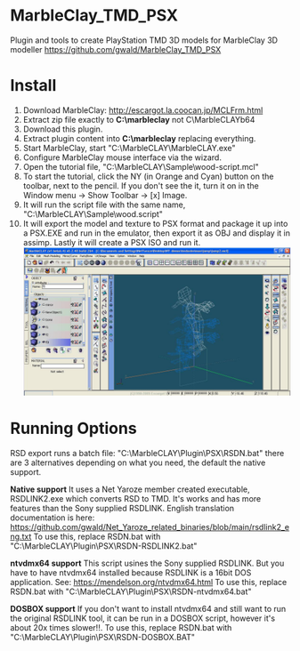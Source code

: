 # MarbleClay_TMD_PSX
Plugin and tools to create PlayStation TMD 3D models for MarbleClay 3D modeller
https://github.com/gwald/MarbleClay_TMD_PSX


# Install

1. Download MarbleClay: http://escargot.la.coocan.jp/MCLFrm.html
2. Extract zip file exactly to **C:\marbleclay** not C\MarbleCLAYb64
3. Download this plugin.
4. Extract plugin content into **C:\marbleclay** replacing everything.
5. Start MarbleClay, start "C:\MarbleCLAY\MarbleCLAY.exe"
6. Configure MarbleClay mouse interface via the wizard.
7. Open the tutorial file, "C:\MarbleCLAY\Sample\wood-script.mcl"
8. To start the tutorial, click the NY (in Orange and Cyan) button on the toolbar, next to the pencil. If you don't see the it, turn it on in the Window menu -> Show Toolbar -> [x] Image.
9. It will run the script file with the same name, "C:\MarbleCLAY\Sample\wood.script"
10. It will export the model and texture to PSX format and package it up into a PSX.EXE and run in the emulator, then export it as OBJ and display it in assimp. Lastly it will create a PSX ISO and run it.
![](https://github.com/gwald/MarbleClay_TMD_PSX/blob/main/HelpImg/eng_extra/multi_pos.jpg?raw=true)


# Running Options
RSD export runs a batch file: "C:\MarbleCLAY\Plugin\PSX\RSDN.bat" there are 3 alternatives depending on what you need, the default the native support.

**Native support**
It uses a Net Yaroze member created executable, RSDLINK2.exe which converts RSD to TMD. It's works and has more features than the Sony supplied RSDLINK.
English translation documentation is here: https://github.com/gwald/Net_Yaroze_related_binaries/blob/main/rsdlink2_eng.txt
To use this, replace RSDN.bat with "C:\MarbleCLAY\Plugin\PSX\RSDN-RSDLINK2.bat"


**ntvdmx64 support**
This script usines the Sony supplied RSDLINK.
But you have to have ntvdmx64 installed because RSDLINK is a 16bit DOS application.
See: https://mendelson.org/ntvdmx64.html
To use this, replace RSDN.bat with "C:\MarbleCLAY\Plugin\PSX\RSDN-ntvdmx64.bat"


**DOSBOX support**
If you don't want to install ntvdmx64 and still want to run the original RSDLINK tool, it can be run in a DOSBOX script, however it's about 20x times slower!!.
To use this, replace RSDN.bat with "C:\MarbleCLAY\Plugin\PSX\RSDN-DOSBOX.BAT"

